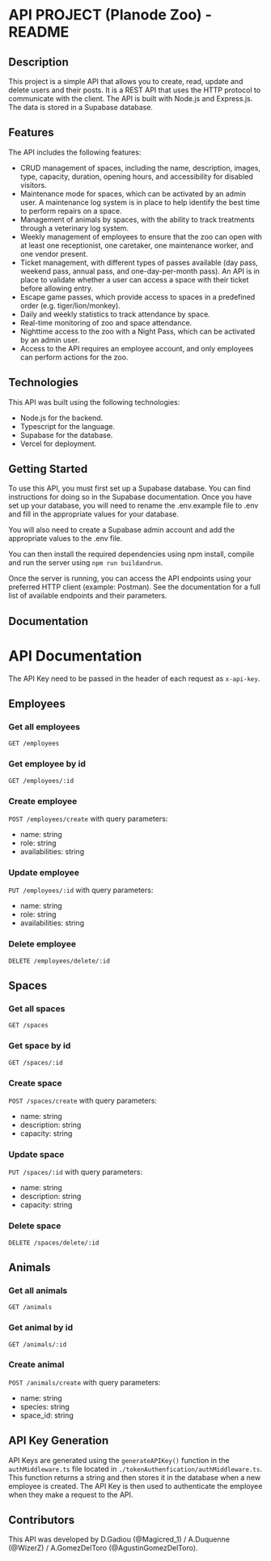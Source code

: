 # API PROJECT (Planode Zoo) - README

## Description
This project is a simple API that allows you to create, read, update and delete users and their posts. It is a REST API that uses the HTTP protocol to communicate with the client. The API is built with Node.js and Express.js. The data is stored in a Supabase database.

## Features
The API includes the following features:

- CRUD management of spaces, including the name, description, images, type, capacity, duration, opening hours, and accessibility for disabled visitors.
- Maintenance mode for spaces, which can be activated by an admin user. A maintenance log system is in place to help identify the best time to perform repairs on a space.
- Management of animals by spaces, with the ability to track treatments through a veterinary log system.
- Weekly management of employees to ensure that the zoo can open with at least one receptionist, one caretaker, one maintenance worker, and one vendor present.
- Ticket management, with different types of passes available (day pass, weekend pass, annual pass, and one-day-per-month pass). An API is in place to validate whether a user can access a space with their ticket before allowing entry.
- Escape game passes, which provide access to spaces in a predefined order (e.g. tiger/lion/monkey).
- Daily and weekly statistics to track attendance by space.
- Real-time monitoring of zoo and space attendance.
- Nighttime access to the zoo with a Night Pass, which can be activated by an admin user.
- Access to the API requires an employee account, and only employees can perform actions for the zoo.

## Technologies
This API was built using the following technologies:

- Node.js for the backend.
- Typescript for the language.
- Supabase for the database.
- Vercel for deployment.


## Getting Started
To use this API, you must first set up a Supabase database. You can find instructions for doing so in the Supabase documentation. Once you have set up your database, you will need to rename the .env.example file to .env and fill in the appropriate values for your database. 

You will also need to create a Supabase admin account and add the appropriate values to the .env file.

You can then install the required dependencies using npm install, compile and run the server using ```npm run buildandrun```.

Once the server is running, you can access the API endpoints using your preferred HTTP client (example: Postman). See the documentation for a full list of available endpoints and their parameters.

## Documentation
# API Documentation
The API Key need to be passed in the header of each request as ```x-api-key```.

## Employees
### Get all employees
```GET /employees```

### Get employee by id
```GET /employees/:id```

### Create employee
```POST /employees/create``` with query parameters:
- name: string
- role: string
- availabilities: string

### Update employee
```PUT /employees/:id``` with query parameters:
- name: string
- role: string
- availabilities: string

### Delete employee
```DELETE /employees/delete/:id```

## Spaces
### Get all spaces
```GET /spaces```

### Get space by id
```GET /spaces/:id```

### Create space
```POST /spaces/create``` with query parameters:
- name: string
- description: string
- capacity: string

### Update space
```PUT /spaces/:id``` with query parameters:
- name: string
- description: string
- capacity: string

### Delete space
```DELETE /spaces/delete/:id```

## Animals
### Get all animals
```GET /animals```

### Get animal by id
```GET /animals/:id```

### Create animal
```POST /animals/create``` with query parameters:
- name: string
- species: string
- space_id: string

## API Key Generation
API Keys are generated using the ```generateAPIKey()``` function in the ```authMiddleware.ts``` file located in ```./tokenAuthenfication/authMiddleware.ts```. This function returns a string and then stores it in the database when a new employee is created. The API Key is then used to authenticate the employee when they make a request to the API.

## Contributors
This API was developed by D.Gadiou (@Magicred_1) / A.Duquenne (@WizerZ) / A.GomezDelToro (@AgustinGomezDelToro).
